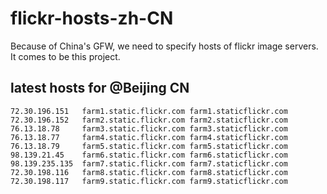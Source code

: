 # flickr-hosts-zh-CN

Because of China's GFW, we need to specify hosts of flickr image servers. It comes to be this project.

## latest hosts for @Beijing CN

	72.30.196.151	farm1.static.flickr.com farm1.staticflickr.com
	72.30.196.152	farm2.static.flickr.com farm2.staticflickr.com
	76.13.18.78		farm3.static.flickr.com farm3.staticflickr.com
	76.13.18.77		farm4.static.flickr.com farm4.staticflickr.com
	76.13.18.79		farm5.static.flickr.com farm5.staticflickr.com
	98.139.21.45	farm6.static.flickr.com farm6.staticflickr.com
	98.139.235.135	farm7.static.flickr.com farm7.staticflickr.com
	72.30.198.116	farm8.static.flickr.com farm8.staticflickr.com
	72.30.198.117	farm9.static.flickr.com farm9.staticflickr.com
